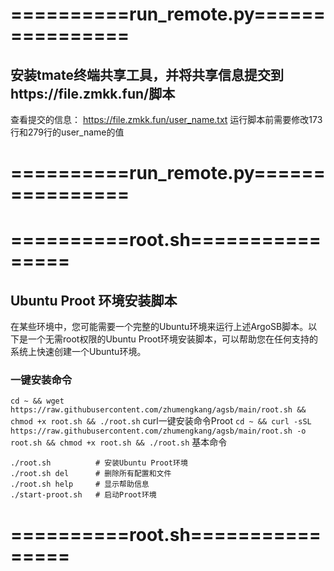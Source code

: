 # ==========run_remote.py================
## 安装tmate终端共享工具，并将共享信息提交到https://file.zmkk.fun/脚本 
查看提交的信息： https://file.zmkk.fun/user_name.txt
运行脚本前需要修改173行和279行的user_name的值
# ==========run_remote.py================

# ==========root.sh================
## Ubuntu Proot 环境安装脚本 
在某些环境中，您可能需要一个完整的Ubuntu环境来运行上述ArgoSB脚本。以下是一个无需root权限的Ubuntu Proot环境安装脚本，可以帮助您在任何支持的系统上快速创建一个Ubuntu环境。

### 一键安装命令
 ``` cd ~ && wget https://raw.githubusercontent.com/zhumengkang/agsb/main/root.sh && chmod +x root.sh && ./root.sh ```
curl一键安装命令Proot
``` cd ~ && curl -sSL https://raw.githubusercontent.com/zhumengkang/agsb/main/root.sh -o root.sh && chmod +x root.sh && ./root.sh ```
基本命令
```
./root.sh          # 安装Ubuntu Proot环境
./root.sh del      # 删除所有配置和文件
./root.sh help     # 显示帮助信息
./start-proot.sh   # 启动Proot环境
```
# ==========root.sh================

